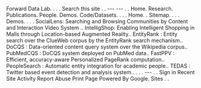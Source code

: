 Forward Data Lab. . . . Search this site . . --- --- . . Home. Research. Publications. People. Demos. Code/Datasets. . . . Home. . Sitemap. . . . Demos. . . . SocialLens: Searching and Browsing Communities by Content and Interaction Video System .. IntelligShop: Enabling Intelligent Shopping in Malls through Location-based Augmented Reality.. EntityRank : Entity search over the ClueWeb corpus by the EntityRank search mechanism.. DoCQS : Data-oriented content query system over the Wikipedia corpus.. PubMedCQS : DoCQS system deployed on PubMed data.. FastPPV : Efficient, accuracy-aware Personalized PageRank computation.. PeopleSearch : Automatic entity integration for academic people.. TEDAS : Twitter based event detection and analysis system.. . . . --- . . Sign in Recent Site Activity Report Abuse Print Page Powered By Google. Sites . .